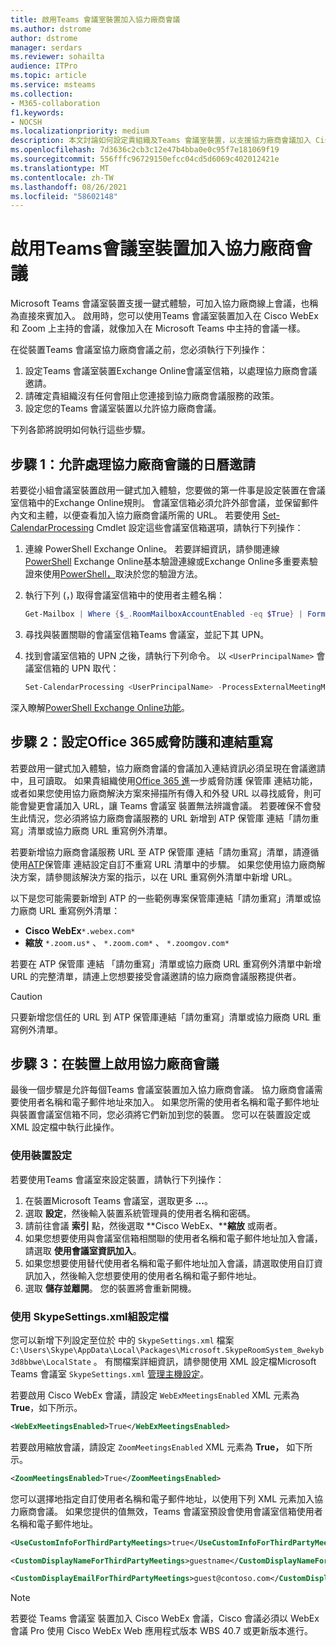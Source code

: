 ```yaml
---
title: 啟用Teams 會議室裝置加入協力廠商會議
ms.author: dstrome
author: dstrome
manager: serdars
ms.reviewer: sohailta
audience: ITPro
ms.topic: article
ms.service: msteams
ms.collection:
- M365-collaboration
f1.keywords:
- NOCSH
ms.localizationpriority: medium
description: 本文討論如何設定貴組織及Teams 會議室裝置，以支援協力廠商會議加入 Cisco WebEx 和 Zoom。
ms.openlocfilehash: 7d3636c2cb3c12e47b4bba0e0c95f7e181069f19
ms.sourcegitcommit: 556fffc96729150efcc04cd5d6069c402012421e
ms.translationtype: MT
ms.contentlocale: zh-TW
ms.lasthandoff: 08/26/2021
ms.locfileid: "58602148"
---
```

# <a name="enable-teams-room-devices-to-join-third-party-meetings"></a>啟用Teams會議室裝置加入協力廠商會議

Microsoft Teams 會議室裝置支援一鍵式體驗，可加入協力廠商線上會議，也稱為直接來賓加入。 啟用時，您可以使用Teams 會議室裝置加入在 Cisco WebEx 和 Zoom 上主持的會議，就像加入在 Microsoft Teams 中主持的會議一樣。

在從裝置Teams 會議室協力廠商會議之前，您必須執行下列操作：

1. 設定Teams 會議室裝置Exchange Online會議室信箱，以處理協力廠商會議邀請。
2. 請確定貴組織沒有任何會阻止您連接到協力廠商會議服務的政策。
3. 設定您的Teams 會議室裝置以允許協力廠商會議。

下列各節將說明如何執行這些步驟。

## <a name="step-1-allow-calendar-invite-processing-for-third-party-meetings"></a>步驟 1：允許處理協力廠商會議的日曆邀請

若要從小組會議室裝置啟用一鍵式加入體驗，您要做的第一件事是設定裝置在會議室信箱中的Exchange Online規則。 會議室信箱必須允許外部會議，並保留郵件內文和主體，以便查看加入協力廠商會議所需的 URL。 若要使用 [Set-CalendarProcessing](/powershell/module/exchange/set-calendarprocessing?view=exchange-ps.) Cmdlet 設定這些會議室信箱選項，請執行下列操作：

1. 連線 PowerShell Exchange Online。 若要詳細資訊，請參閱連線[PowerShell](/powershell/exchange/connect-to-exchange-online-powershell?view=exchange-ps) Exchange Online基本驗證連線或Exchange Online多重要素驗證來使用[PowerShell，](/powershell/exchange/mfa-connect-to-exchange-online-powershell?view=exchange-ps)取決於您的驗證方法。

2. 執行下列 (，) 取得會議室信箱中的使用者主體名稱：

    ```powershell
    Get-Mailbox | Where {$_.RoomMailboxAccountEnabled -eq $True} | Format-Table Name, UserPrincipalName
    ```
    
3. 尋找與裝置關聯的會議室信箱Teams 會議室，並記下其 UPN。

4. 找到會議室信箱的 UPN 之後，請執行下列命令。 以 `<UserPrincipalName>` 會議室信箱的 UPN 取代：

    ```powershell
    Set-CalendarProcessing <UserPrincipalName> -ProcessExternalMeetingMessages $True -DeleteComments $False -DeleteSubject $False
    ```

深入瞭解[PowerShell Exchange Online功能](/powershell/exchange/exchange-online-powershell?view=exchange-ps)。

## <a name="step-2-configure-office-365-threat-protection-and-link-rewrite"></a>步驟 2：設定Office 365威脅防護和連結重寫

若要啟用一鍵式加入體驗，協力廠商會議的會議加入連結資訊必須呈現在會議邀請中，且可讀取。 如果貴組織使用[Office 365 進](/microsoft-365/security/office-365-security/atp-safe-links)一步威脅防護 保管庫 連結功能，或者如果您使用協力廠商解決方案來掃描所有傳入和外發 URL 以尋找威脅，則可能會變更會議加入 URL，讓 Teams 會議室 裝置無法辨識會議。 若要確保不會發生此情況，您必須將協力廠商會議服務的 URL 新增到 ATP 保管庫 連結「請勿重寫」清單或協力廠商 URL 重寫例外清單。

若要新增協力廠商會議服務 URL 至 ATP 保管庫 連結「請勿重寫」清單，請遵循使用[ATP](/microsoft-365/security/office-365-security/set-up-a-custom-do-not-rewrite-urls-list-with-atp?view=o365-worldwide)保管庫 連結設定自訂不重寫 URL 清單中的步驟。 如果您使用協力廠商解決方案，請參閱該解決方案的指示，以在 URL 重寫例外清單中新增 URL。

以下是您可能需要新增到 ATP 的一些範例專案保管庫連結「請勿重寫」清單或協力廠商 URL 重寫例外清單：

- **Cisco WebEx**`*.webex.com*`
- **縮放** `*.zoom.us*` 、 `*.zoom.com*` 、 `*.zoomgov.com*`

若要在 ATP 保管庫 連結 「請勿重寫」清單或協力廠商 URL 重寫例外清單中新增 URL 的完整清單，請連上您想要接受會議邀請的協力廠商會議服務提供者。 

> [!CAUTION]
> 只要新增您信任的 URL 到 ATP 保管庫連結「請勿重寫」清單或協力廠商 URL 重寫例外清單。

## <a name="step-3-enable-third-party-meetings-on-device"></a>步驟 3：在裝置上啟用協力廠商會議

最後一個步驟是允許每個Teams 會議室裝置加入協力廠商會議。 協力廠商會議需要使用者名稱和電子郵件地址來加入。 如果您所需的使用者名稱和電子郵件地址與裝置會議室信箱不同，您必須將它們新加到您的裝置。 您可以在裝置設定或 XML 設定檔中執行此操作。

### <a name="use-device-settings"></a>使用裝置設定

若要使用Teams 會議室來設定裝置，請執行下列操作：

1. 在裝置Microsoft Teams 會議室，選取更多 **...**。
2. 選取 **設定**，然後輸入裝置系統管理員的使用者名稱和密碼。
3. 請前往會議 **索引** 點，然後選取 **Cisco WebEx、****縮放** 或兩者。
4. 如果您想要使用與會議室信箱相關聯的使用者名稱和電子郵件地址加入會議，請選取 **使用會議室資訊加入**。
5. 如果您想要使用替代使用者名稱和電子郵件地址加入會議，請選取使用自訂資訊加入，然後輸入您想要使用的使用者名稱和電子郵件地址。
6. 選取 **儲存並離開**。 您的裝置將會重新開機。

### <a name="use-the-skypesettingsxml-configuration-file"></a>使用 SkypeSettings.xml組設定檔

您可以新增下列設定至位於 中的 `SkypeSettings.xml` 檔案 `C:\Users\Skype\AppData\Local\Packages\Microsoft.SkypeRoomSystem_8wekyb3d8bbwe\LocalState` 。 有關檔案詳細資訊，請參閱使用 XML 設定檔Microsoft Teams 會議室 `SkypeSettings.xml` [管理主機設定](xml-config-file.md)。

若要啟用 Cisco WebEx 會議，請設定 `WebExMeetingsEnabled` XML 元素為 **True**，如下所示。

```xml
<WebExMeetingsEnabled>True</WebExMeetingsEnabled>
```

若要啟用縮放會議，請設定 `ZoomMeetingsEnabled` XML 元素為 **True，** 如下所示。

```xml
<ZoomMeetingsEnabled>True</ZoomMeetingsEnabled>
```

您可以選擇地指定自訂使用者名稱和電子郵件地址，以使用下列 XML 元素加入協力廠商會議。 如果您提供的值無效，Teams 會議室預設會使用會議室信箱使用者名稱和電子郵件地址。

```xml
<UseCustomInfoForThirdPartyMeetings>true</UseCustomInfoForThirdPartyMeetings>

<CustomDisplayNameForThirdPartyMeetings>guestname</CustomDisplayNameForThirdPartyMeetings>

<CustomDisplayEmailForThirdPartyMeetings>guest@contoso.com</CustomDisplayEmailForThirdPartyMeetings>
```

> [!NOTE]
> 若要從 Teams 會議室 裝置加入 Cisco WebEx 會議，Cisco 會議必須以 WebEx 會議 Pro 使用 Cisco WebEx Web 應用程式版本 WBS 40.7 或更新版本進行。 
